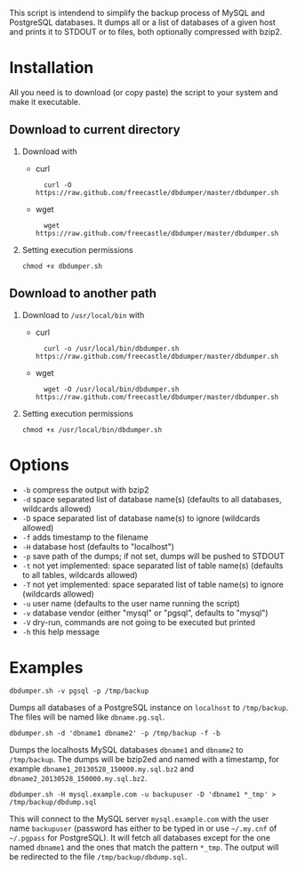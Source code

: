 This script is intendend to simplify the backup process of MySQL and PostgreSQL databases. It dumps all or a list of databases of a given host and prints it to STDOUT or to files, both optionally compressed with bzip2.



Installation
============

All you need is to download (or copy paste) the script to your system and make it executable.

Download to current directory
-----------------------------

1.  Download with
	* curl

			curl -O https://raw.github.com/freecastle/dbdumper/master/dbdumper.sh

	* wget

			wget https://raw.github.com/freecastle/dbdumper/master/dbdumper.sh

2.  Setting execution permissions

		chmod +x dbdumper.sh

Download to another path
------------------------

1.  Download to ```/usr/local/bin``` with
	* curl

			curl -o /usr/local/bin/dbdumper.sh https://raw.github.com/freecastle/dbdumper/master/dbdumper.sh

	* wget

			wget -O /usr/local/bin/dbdumper.sh https://raw.github.com/freecastle/dbdumper/master/dbdumper.sh

2.  Setting execution permissions

		chmod +x /usr/local/bin/dbdumper.sh



Options
=======

*   ```-b``` compress the output with bzip2
*   ```-d``` space separated list of database name(s) (defaults to all databases, wildcards allowed)
*   ```-D``` space separated list of database name(s) to ignore (wildcards allowed)
*   ```-f``` adds timestamp to the filename
*   ```-H``` database host (defaults to "localhost")
*   ```-p``` save path of the dumps; if not set, dumps will be pushed to STDOUT
*   ```-t``` not yet implemented: space separated list of table name(s) (defaults to all tables, wildcards allowed)
*   ```-T``` not yet implemented: space separated list of table name(s) to ignore (wildcards allowed)
*   ```-u``` user name (defaults to the user name running the script)
*   ```-v``` database vendor (either "mysql" or "pgsql", defaults to "mysql")
*   ```-V``` dry-run, commands are not going to be executed but printed
*   ```-h``` this help message



Examples
========

	dbdumper.sh -v pgsql -p /tmp/backup

Dumps all databases of a PostgreSQL instance on ```localhost``` to ```/tmp/backup```. The files will be named like ```dbname.pg.sql```.


	dbdumper.sh -d 'dbname1 dbname2' -p /tmp/backup -f -b

Dumps the localhosts MySQL databases ```dbname1``` and ```dbname2``` to ```/tmp/backup```. The dumps will be bzip2ed and named with a timestamp, for example ```dbname1_20130528_150000.my.sql.bz2``` and ```dbname2_20130528_150000.my.sql.bz2```.


	dbdumper.sh -H mysql.example.com -u backupuser -D 'dbname1 *_tmp' > /tmp/backup/dbdump.sql

This will connect to the MySQL server ```mysql.example.com``` with the user name ```backupuser``` (password has either to be typed in or use ```~/.my.cnf``` of ```~/.pgpass``` for PostgreSQL). It will fetch all databases except for the one named ```dbname1``` and the ones that match the pattern ```*_tmp```. The output will be redirected to the file ```/tmp/backup/dbdump.sql```.
